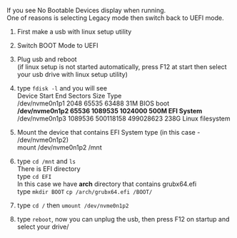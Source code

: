 If you see No Bootable Devices display when running.  
One of reasons is selecting Legacy mode then switch back to UEFI mode.  
  
  
1. First make a usb with linux setup utility  
2. Switch BOOT Mode to UEFI  
3. Plug usb and reboot  
  (if linux setup is not started automatically, press F12 at start then select your usb drive with linux setup utility)  
  
4. type `fdisk -l` and you will see  
  Device           Start       End   Sectors  Size Type  
  /dev/nvme0n1p1    2048     65535     63488   31M BIOS boot  
  **/dev/nvme0n1p2   65536   1089535   1024000  500M EFI System**  
  /dev/nvme0n1p3 1089536 500118158 499028623  238G Linux filesystem  
  
5. Mount the device that contains EFI System type (in this case - /dev/nvme0n1p2)  
  mount /dev/nvme0n1p2 /mnt  
  
6. type `cd /mnt` and `ls`  
  There is EFI directory  
  type `cd EFI`  
  In this case we have **arch** directory that contains grubx64.efi  
  type `mkdir BOOT` `cp /arch/grubx64.efi /BOOT/`  
  
7. type `cd /` then `umount /dev/nvme0n1p2`  
8. type `reboot`, now you can unplug the usb, then press F12 on startup and select your drive/  

